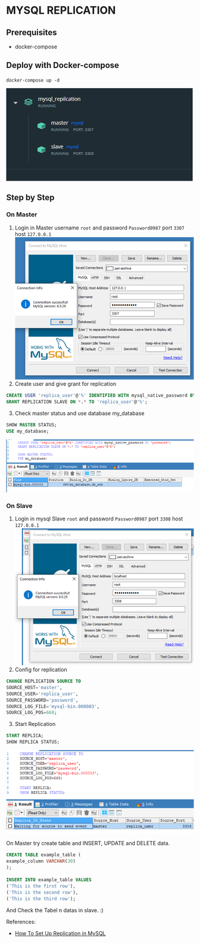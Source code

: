 # MYSQL REPLICATION

## Prerequisites
 - docker-compose

## Deploy with Docker-compose
`docker-compose up -d`

![Ready](img/ready.png)

## Step by Step 
### On Master
1. Login in Master username `root` and password `Password0987` port `3307` host `127.0.0.1`
   ![Master](img/master.png)
2. Create user and give grant for replication
```sql
CREATE USER 'replica_user'@'%' IDENTIFIED WITH mysql_native_password BY 'password';
GRANT REPLICATION SLAVE ON *.* TO 'replica_user'@'%';
```

3. Check master status and use database my_database
```sql
SHOW MASTER STATUS;
USE my_database;
```
![Binlog](img/binlog.png)

### On Slave
1. Login in mysql Slave `root` and password `Password0987` port `3308` host `127.0.0.1`
![slave](img/slave.png)
2. Config for replication
```sql 
CHANGE REPLICATION SOURCE TO
SOURCE_HOST='master',
SOURCE_USER='replica_user',
SOURCE_PASSWORD='password',
SOURCE_LOG_FILE='mysql-bin.000003',
SOURCE_LOG_POS=668;
```
3. Start Replication
```sql
START REPLICA;
SHOW REPLICA STATUS;
```
![Replication](img/replication.png)

On Master try create table and INSERT, UPDATE and DELETE data.
```sql
CREATE TABLE example_table (
example_column VARCHAR(30)
);

INSERT INTO example_table VALUES
('This is the first row'),
('This is the second row'),
('This is the third row');
```
And Check the Tabel n datas in slave. :)

References:
- [How To Set Up Replication in MySQL](https://www.digitalocean.com/community/tutorials/how-to-set-up-replication-in-mysql)
